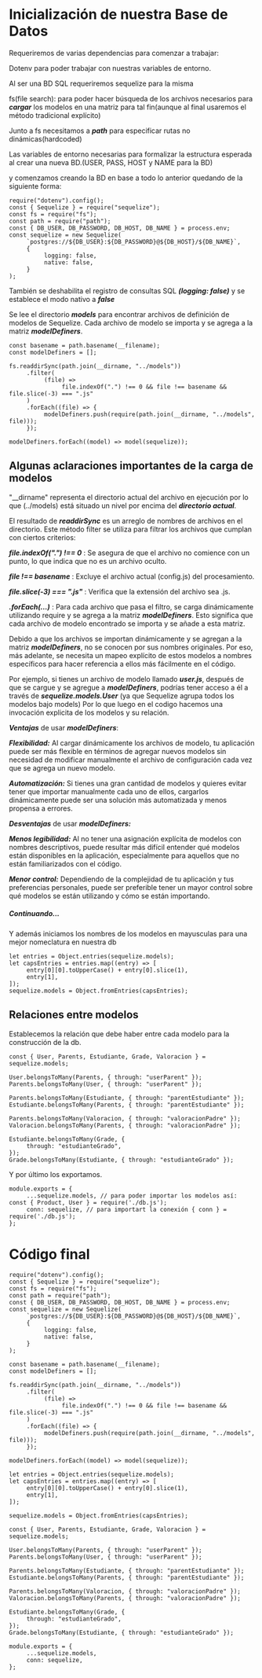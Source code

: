 # Inicialización de nuestra Base de Datos

Requeriremos de varias dependencias para comenzar a trabajar:

Dotenv para poder trabajar con nuestras variables de entorno.

Al ser una BD SQL requeriremos sequelize para la misma

fs(file search): para poder hacer búsqueda de los archivos necesarios para **_cargar_** los modelos en una matriz para tal fin(aunque al final usaremos el método tradicional explícito)

Junto a fs necesitamos a **_path_** para especificar rutas no dinámicas(hardcoded)

Las variables de entorno necesarias para formalizar la estructura esperada al crear una nueva BD.(USER, PASS, HOST y NAME para la BD)

y comenzamos creando la BD en base a todo lo anterior quedando de la siguiente forma:

```
require("dotenv").config();
const { Sequelize } = require("sequelize");
const fs = require("fs");
const path = require("path");
const { DB_USER, DB_PASSWORD, DB_HOST, DB_NAME } = process.env;
const sequelize = new Sequelize(
     `postgres://${DB_USER}:${DB_PASSWORD}@${DB_HOST}/${DB_NAME}`,
     {
          logging: false,
          native: false,
     }
);
```

También se deshabilita el registro de consultas SQL **_(logging: false)_** y se establece el modo nativo a **_false_**

Se lee el directorio **_models_** para encontrar archivos de definición de modelos de Sequelize. Cada archivo de modelo se importa y se agrega a la matriz **_modelDefiners_**.

```
const basename = path.basename(__filename);
const modelDefiners = [];

fs.readdirSync(path.join(__dirname, "../models"))
     .filter(
          (file) =>
               file.indexOf(".") !== 0 && file !== basename && file.slice(-3) === ".js"
     )
     .forEach((file) => {
          modelDefiners.push(require(path.join(__dirname, "../models", file)));
     });

modelDefiners.forEach((model) => model(sequelize));
```

## Algunas aclaraciones importantes de la carga de modelos

"\_\_dirname" representa el directorio actual del archivo en ejecución por lo que (../models) está situado un nivel por encima del **_directorio actual_**.

El resultado de **_readdirSync_** es un arreglo de nombres de archivos en el directorio. Este método filter se utiliza para filtrar los archivos que cumplan con ciertos criterios:

**_file.indexOf(".") !== 0_** : Se asegura de que el archivo no comience con un punto, lo que indica que no es un archivo oculto.

**_file !== basename_** : Excluye el archivo actual (config.js) del procesamiento.

**_file.slice(-3) === ".js"_** : Verifica que la extensión del archivo sea .js.

**_.forEach(...)_** : Para cada archivo que pasa el filtro, se carga dinámicamente utilizando require y se agrega a la matriz **_modelDefiners_**. Esto significa que cada archivo de modelo encontrado se importa y se añade a esta matriz.

Debido a que los archivos se importan dinámicamente y se agregan a la matriz **_modelDefiners_**, no se conocen por sus nombres originales. Por eso, más adelante, se necesita un mapeo explícito de estos modelos a nombres específicos para hacer referencia a ellos más fácilmente en el código.

Por ejemplo, si tienes un archivo de modelo llamado **_user.js_**, después de que se cargue y se agregue a **_modelDefiners_**, podrías tener acceso a él a través de **_sequelize.models.User_** (ya que Sequelize agrupa todos los modelos bajo models) Por lo que luego en el codigo hacemos una invocación explicita de los modelos y su relación.

**_Ventajas_** de usar **_modelDefiners_**:

**_Flexibilidad:_** Al cargar dinámicamente los archivos de modelo, tu aplicación puede ser más flexible en términos de agregar nuevos modelos sin necesidad de modificar manualmente el archivo de configuración cada vez que se agrega un nuevo modelo.

**_Automatización:_** Si tienes una gran cantidad de modelos y quieres evitar tener que importar manualmente cada uno de ellos, cargarlos dinámicamente puede ser una solución más automatizada y menos propensa a errores.

**_Desventajas_** de usar **_modelDefiners:_**

**_Menos legibilidad:_** Al no tener una asignación explícita de modelos con nombres descriptivos, puede resultar más difícil entender qué modelos están disponibles en la aplicación, especialmente para aquellos que no están familiarizados con el código.

**_Menor control:_** Dependiendo de la complejidad de tu aplicación y tus preferencias personales, puede ser preferible tener un mayor control sobre qué modelos se están utilizando y cómo se están importando.

##### Continuando...

Y además iniciamos los nombres de los modelos en mayusculas para una mejor nomeclatura en nuestra db

```
let entries = Object.entries(sequelize.models);
let capsEntries = entries.map((entry) => [
     entry[0][0].toUpperCase() + entry[0].slice(1),
     entry[1],
]);
sequelize.models = Object.fromEntries(capsEntries);
```

## Relaciones entre modelos

Establecemos la relación que debe haber entre cada modelo para la construcción de la db.

```
const { User, Parents, Estudiante, Grade, Valoracion } = sequelize.models;

User.belongsToMany(Parents, { through: "userParent" });
Parents.belongsToMany(User, { through: "userParent" });

Parents.belongsToMany(Estudiante, { through: "parentEstudiante" });
Estudiante.belongsToMany(Parents, { through: "parentEstudiante" });

Parents.belongsToMany(Valoracion, { through: "valoracionPadre" });
Valoracion.belongsToMany(Parents, { through: "valoracionPadre" });

Estudiante.belongsToMany(Grade, {
     through: "estudianteGrado",
});
Grade.belongsToMany(Estudiante, { through: "estudianteGrado" });
```

Y por último los exportamos.

```
module.exports = {
     ...sequelize.models, // para poder importar los modelos así: const { Product, User } = require('./db.js');
     conn: sequelize, // para importart la conexión { conn } = require('./db.js');
};
```

# Código final

```
require("dotenv").config();
const { Sequelize } = require("sequelize");
const fs = require("fs");
const path = require("path");
const { DB_USER, DB_PASSWORD, DB_HOST, DB_NAME } = process.env;
const sequelize = new Sequelize(
     `postgres://${DB_USER}:${DB_PASSWORD}@${DB_HOST}/${DB_NAME}`,
     {
          logging: false,
          native: false,
     }
);

const basename = path.basename(__filename);
const modelDefiners = [];

fs.readdirSync(path.join(__dirname, "../models"))
     .filter(
          (file) =>
               file.indexOf(".") !== 0 && file !== basename && file.slice(-3) === ".js"
     )
     .forEach((file) => {
          modelDefiners.push(require(path.join(__dirname, "../models", file)));
     });

modelDefiners.forEach((model) => model(sequelize));

let entries = Object.entries(sequelize.models);
let capsEntries = entries.map((entry) => [
     entry[0][0].toUpperCase() + entry[0].slice(1),
     entry[1],
]);

sequelize.models = Object.fromEntries(capsEntries);

const { User, Parents, Estudiante, Grade, Valoracion } = sequelize.models;

User.belongsToMany(Parents, { through: "userParent" });
Parents.belongsToMany(User, { through: "userParent" });

Parents.belongsToMany(Estudiante, { through: "parentEstudiante" });
Estudiante.belongsToMany(Parents, { through: "parentEstudiante" });

Parents.belongsToMany(Valoracion, { through: "valoracionPadre" });
Valoracion.belongsToMany(Parents, { through: "valoracionPadre" });

Estudiante.belongsToMany(Grade, {
     through: "estudianteGrado",
});
Grade.belongsToMany(Estudiante, { through: "estudianteGrado" });

module.exports = {
     ...sequelize.models,
     conn: sequelize,
};
```
